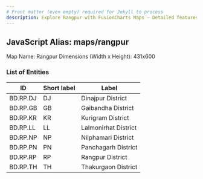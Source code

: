 ```yaml
---
# Front matter (even empty) required for Jekyll to process
description: Explore Rangpur with FusionCharts Maps – Detailed features for seamless integration. Try now & enhance your data visualization today! 
---
```


## JavaScript Alias: maps/rangpur

Map Name: Rangpur
Dimensions (Width x Height): 431x600





### List of Entities

ID | Short label | Label
---|---|---|
BD.RP.DJ|DJ|Dinajpur District
BD.RP.GB|GB|Gaibandha District
BD.RP.KR|KR|Kurigram District
BD.RP.LL|LL|Lalmonirhat District
BD.RP.NP|NP|Nilphamari District
BD.RP.PN|PN|Panchagarh District
BD.RP.RP|RP|Rangpur District
BD.RP.TH|TH|Thakurgaon District
